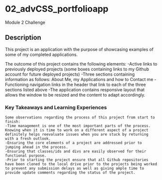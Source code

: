 # 02_advCSS_portfolioapp

Module 2 Challenge

## Description

This project is an application with the purpose of showcasing examples of some of my completed applications.

The outcome of this project contains the following elements:
-Active links to previously deployed projects (some boxes containing links to my Github account for future deployed projects)
-Three sections containing information as follows: About Me, my Applications and how to Contact me
-Functioning navigation links in the header that link to each of the three sections listed above
-The application contains responsive layout that allows the window to be resized and the content to adapt accordingly.

### Key Takeaways and Learning Experiences

    Some observations regarding the process of this project from start to finish:
    -Time management is one of the most important parts of the process. Knowing when it is time to work on a different aspect of a project definitely helps reevaluate issues when you are stuck by returning with a fresh outlook.
    -Ensuring the core elements of a project are addressed prior to jumping ahead in the process.
    -Ensuring that classes/ids and divs are easily observed for their functional purpose.
    -Prior to starting the project ensure that all Github repositories have been cloned to the local drive prior to the projects being worked to prevent any submission delays as well as giving ample time to provide update comments regarding the status of the project.
